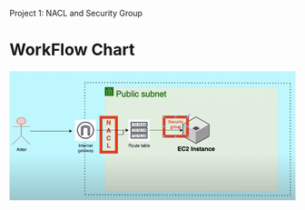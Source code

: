 Project 1:  NACL and Security Group

<h1> WorkFlow Chart </h1>
<img src="Screenshot_1.png" alt="Workflow Chart" width="700px">
